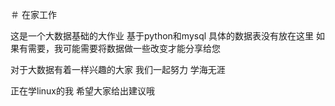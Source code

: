 ＃ 在家工作

这是一个大数据基础的大作业
基于python和mysql
具体的数据表没有放在这里
如果有需要，我可能需要将数据做一些改变才能分享给您

对于大数据有着一样兴趣的大家
我们一起努力
学海无涯

正在学linux的我
希望大家给出建议哦
